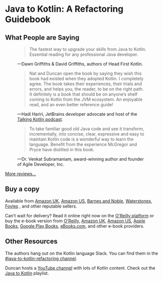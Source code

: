 # Java to Kotlin: A Refactoring Guidebook

## What People are Saying

<figure>
  <blockquote>
    The fastest way to upgrade your skills from Java to Kotlin. 
    Essential reading for any professional Java developer.
  </blockquote>
  <figcaption>
    —Dawn Griffiths & David Griffiths, 
    authors of Head First Kotlin.
  </figcaption>
</figure>
<figure>
  <blockquote>
    Nat and Duncan open the book by saying they wish this book had existed when they adopted Kotlin. 
    I completely agree. The book takes their experiences, their trials and errors, and helps you, the reader, to be on the right path. 
    It definitely is  a book that should be on anyone’s shelf coming to Kotlin from the JVM ecosystem. 
    An enjoyable read, and an even better reference guide!
  </blockquote>
  <figcaption>
   —Hadi Hariri, JetBrains developer advocate and host of the 
   <a href="https://talkingkotlin.com/" title="Talking Kotlin home page">Talking Kotlin podcast</a>.
  </figcaption>
</figure>
<figure>
  <blockquote>
    To take familiar good old Java code and see it transform, incrementally, into concise, clear, expressive and easy to maintain Kotlin code is a wonderful way to learn the language.
    Benefit from the experience McGregor and Pryce have distilled in this book.
  </blockquote>
  <figcaption>
    —Dr. Venkat Subramaniam,
    award-winning author and founder of Agile Developer, Inc.
  </figcaption>
</figure>

<p><a href="{% link reviews.md %}" title="Readers' reviews">More reviews...</a></p>

## Buy a copy

Available from
[Amazon UK](https://www.amazon.co.uk/Java-Kotlin-Refactoring-Duncan-McGregor/dp/1492082279),
[Amazon US](https://www.amazon.com/Java-Kotlin-Refactoring-Duncan-McGregor/dp/1492082279),
[Barnes and Noble](https://www.barnesandnoble.com/w/java-to-kotlin-duncan-mcgregor/1139044173?ean=9781492082279),
[Waterstones](https://www.waterstones.com/book/java-to-kotlin/duncan-mcgregor/nat-pryce/9781492082279),
[Foyles](https://www.foyles.co.uk/witem/computing-it/java-to-kotlin-a-refactoring-guidebook,duncan-mcgregor-nat-pryce-9781492082279)
, and other reputable sellers.

Can't wait for delivery? Read it online right now on
the [O'Reilly platform](https://www.oreilly.com/library/view/java-to-kotlin/9781492082262/)
or buy the e-book version from
[O'Reilly](https://shop.aer.io/oreilly/p/java-to-kotlin/9781492082279-9149),
[Amazon UK](https://www.amazon.co.uk/Java-Kotlin-Duncan-McGregor-ebook-dp-B09CT5KZLM/dp/B09CT5KZLM/),
[Amazon US](https://www.amazon.com/Java-Kotlin-Duncan-McGregor-ebook-dp-B09CT5KZLM/dp/B09CT5KZLM/),
[Apple Books](https://books.apple.com/gb/book/java-to-kotlin/id1581503494),
[Google Play Books](https://play.google.com/store/books/details/Duncan_McGregor_Java_to_Kotlin?id=6d09EAAAQBAJ),
[eBooks.com](https://www.ebooks.com/en-us/book/210356108/java-to-kotlin/duncan-mcgregor/), and other e-book providers.

## Other Resources

The authors hang out on the Kotlin language Slack. You can find them in
the [#java-to-kotlin-refactoring channel](https://kotlinlang.slack.com/archives/C02GZL8HJHY).

Duncan hosts a [YouTube channel](https://www.youtube.com/c/DuncanMcGregors) with lots of Kotlin content. 
Check out the [Java to Kotlin](https://youtube.com/playlist?list=PL1ssMPpyqochwd6i5EgLhsY22yK_4Qnhb) playlist.
